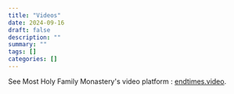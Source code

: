 ```yaml
---
title: "Videos"
date: 2024-09-16
draft: false
description: ""
summary: ""
tags: []
categories: []
---
```


See Most Holy Family Monastery's video platform : [endtimes.video](https://endtimes.video).

